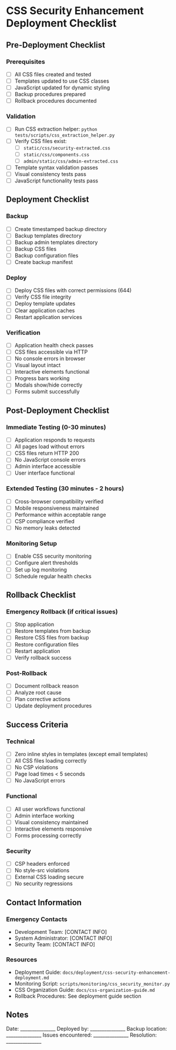 # CSS Security Enhancement Deployment Checklist

## Pre-Deployment Checklist

### Prerequisites
- [ ] All CSS files created and tested
- [ ] Templates updated to use CSS classes
- [ ] JavaScript updated for dynamic styling
- [ ] Backup procedures prepared
- [ ] Rollback procedures documented

### Validation
- [ ] Run CSS extraction helper: `python tests/scripts/css_extraction_helper.py`
- [ ] Verify CSS files exist:
  - [ ] `static/css/security-extracted.css`
  - [ ] `static/css/components.css`
  - [ ] `admin/static/css/admin-extracted.css`
- [ ] Template syntax validation passes
- [ ] Visual consistency tests pass
- [ ] JavaScript functionality tests pass

## Deployment Checklist

### Backup
- [ ] Create timestamped backup directory
- [ ] Backup templates directory
- [ ] Backup admin templates directory
- [ ] Backup CSS files
- [ ] Backup configuration files
- [ ] Create backup manifest

### Deploy
- [ ] Deploy CSS files with correct permissions (644)
- [ ] Verify CSS file integrity
- [ ] Deploy template updates
- [ ] Clear application caches
- [ ] Restart application services

### Verification
- [ ] Application health check passes
- [ ] CSS files accessible via HTTP
- [ ] No console errors in browser
- [ ] Visual layout intact
- [ ] Interactive elements functional
- [ ] Progress bars working
- [ ] Modals show/hide correctly
- [ ] Forms submit successfully

## Post-Deployment Checklist

### Immediate Testing (0-30 minutes)
- [ ] Application responds to requests
- [ ] All pages load without errors
- [ ] CSS files return HTTP 200
- [ ] No JavaScript console errors
- [ ] Admin interface accessible
- [ ] User interface functional

### Extended Testing (30 minutes - 2 hours)
- [ ] Cross-browser compatibility verified
- [ ] Mobile responsiveness maintained
- [ ] Performance within acceptable range
- [ ] CSP compliance verified
- [ ] No memory leaks detected

### Monitoring Setup
- [ ] Enable CSS security monitoring
- [ ] Configure alert thresholds
- [ ] Set up log monitoring
- [ ] Schedule regular health checks

## Rollback Checklist

### Emergency Rollback (if critical issues)
- [ ] Stop application
- [ ] Restore templates from backup
- [ ] Restore CSS files from backup
- [ ] Restore configuration files
- [ ] Restart application
- [ ] Verify rollback success

### Post-Rollback
- [ ] Document rollback reason
- [ ] Analyze root cause
- [ ] Plan corrective actions
- [ ] Update deployment procedures

## Success Criteria

### Technical
- [ ] Zero inline styles in templates (except email templates)
- [ ] All CSS files loading correctly
- [ ] No CSP violations
- [ ] Page load times < 5 seconds
- [ ] No JavaScript errors

### Functional
- [ ] All user workflows functional
- [ ] Admin interface working
- [ ] Visual consistency maintained
- [ ] Interactive elements responsive
- [ ] Forms processing correctly

### Security
- [ ] CSP headers enforced
- [ ] No style-src violations
- [ ] External CSS loading secure
- [ ] No security regressions

## Contact Information

### Emergency Contacts
- Development Team: [CONTACT INFO]
- System Administrator: [CONTACT INFO]
- Security Team: [CONTACT INFO]

### Resources
- Deployment Guide: `docs/deployment/css-security-enhancement-deployment.md`
- Monitoring Script: `scripts/monitoring/css_security_monitor.py`
- CSS Organization Guide: `docs/css-organization-guide.md`
- Rollback Procedures: See deployment guide section

## Notes

Date: _______________
Deployed by: _______________
Backup location: _______________
Issues encountered: _______________
Resolution: _______________